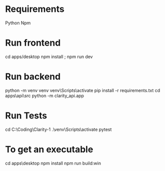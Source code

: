 # Requirements
Python
Npm


# Run frontend
cd apps/desktop
npm install ; npm run dev

# Run backend
python -m venv venv
venv\Scripts\activate
pip install -r requirements.txt
cd apps\api\src
python -m clarity_api.app


# Run Tests
cd C:\Coding\Clarity-1
.\venv\Scripts\activate
pytest


# To get an executable
cd apps\desktop
npm install
npm run build:win